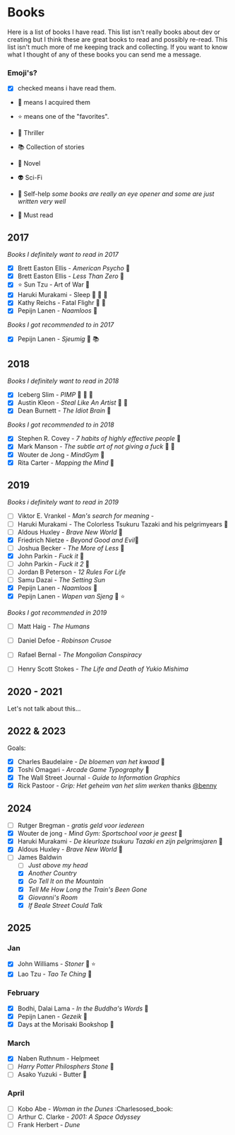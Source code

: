 # Books

Here is a list of books I have read. This list isn't really books about dev or creating but I think these are great books to read and possibly re-read. This list isn't much more of me keeping track and collecting. If you want to know what I thought of any of these books you can send me a message.

### Emoji's?

- [x] checked means i have read them.
- :closed_book: means I acquired them
- :star: means one of the "favorites".

- :knife: Thriller
- :books: Collection of stories
- :notebook: Novel
- :alien: Sci-Fi
- :pill: Self-help _some books are really an eye opener and some are just written very well_
- :eyes: Must read

## 2017

_Books I definitely want to read in 2017_

- [x] Brett Easton Ellis - _American Psycho_ :closed_book:
- [x] Brett Easton Ellis - _Less Than Zero_ :closed_book:
- [x] :star: Sun Tzu - Art of War :eyes:
- [x] Haruki Murakami - Sleep :closed_book: :closed_book: :notebook:
- [x] Kathy Reichs - Fatal Flighr :closed_book: :knife:
- [x] Pepijn Lanen - _Naamloos_ :closed_book:

_Books I got recommended to in 2017_

- [x] Pepijn Lanen - _Sjeumig_ :closed_book: :books:

## 2018

_Books I definitely want to read in 2018_

- [x] Iceberg Slim - _PIMP_ :closed_book: :eyes: :notebook:
- [x] Austin Kleon - _Steal Like An Artist_ :closed_book: :eyes:
- [x] Dean Burnett - _The Idiot Brain_ :closed_book:

_Books I got recommended to in 2018_

- [x] Stephen R. Covey - _7 habits of highly effective people_ :closed_book:
- [x] Mark Manson - _The subtle art of not giving a fuck_ :closed_book: :eyes:
- [x] Wouter de Jong - _MindGym_ :closed_book:
- [x] Rita Carter - _Mapping the Mind_ :closed_book:

## 2019

_Books i definitely want to read in 2019_

- [ ] Viktor E. Vrankel - _Man's search for meaning_ -
- [ ] Haruki Murakami - The Colorless Tsukuru Tazaki and his pelgrimyears :closed_book:
- [ ] Aldous Huxley - _Brave New World_ :closed_book:
- [x] Friedrich Nietze - _Beyond Good and Evil_:closed_book:
- [ ] Joshua Becker - _The More of Less_ :closed_book:
- [x] John Parkin - _Fuck it_ :closed_book:
- [ ] John Parkin - _Fuck it 2_ :closed_book:
- [ ] Jordan B Peterson - _12 Rules For Life_
- [ ] Samu Dazai - _The Setting Sun_
- [x] Pepijn Lanen - _Naamloos_ :closed_book:
- [x] Pepijn Lanen - _Wapen van Sjeng_ :closed_book: :star:

_Books I got recommended in 2019_

- [ ] Matt Haig - _The Humans_
- [ ] Daniel Defoe - _Robinson Crusoe_
- [ ] Rafael Bernal - _The Mongolian Conspiracy_
- [ ] Henry Scott Stokes - _The Life and Death of Yukio Mishima_


## 2020 - 2021

Let's not talk about this...

## 2022 & 2023
Goals:
- [x] Charles Baudelaire - _De bloemen van het kwaad_ :closed_book:
- [x] Toshi Omagari - _Arcade Game Typography_ :closed_book:
- [x] The Wall Street Journal - _Guide to Information Graphics_
- [x] Rick Pastoor - _Grip: Het geheim van het slim werken_ thanks [@benny](https://github.com/bennyvdhoogen)

## 2024
- [ ] Rutger Bregman - _gratis geld voor iedereen_
- [x] Wouter de jong - _Mind Gym: Sportschool voor je geest_ :closed_book:
- [x] Haruki Murakami - _De kleurloze tsukuru Tazaki en zijn pelgrimsjaren_ :closed_book:
- [x] Aldous Huxley - _Brave New World_ :closed_book:
- [ ] James Baldwin
  - [ ] _Just above my head_
  - [x] _Another Country_
  - [x] _Go Tell It on the Mountain_
  - [x] _Tell Me How Long the Train's Been Gone_
  - [x] _Giovanni's Room_
  - [x] _If Beale Street Could Talk_

## 2025
### Jan
- [x] John Williams - _Stoner_ :closed_book: :star:
- [x] Lao Tzu - _Tao Te Ching_ :closed_book:
### February
- [x] Bodhi, Dalai Lama - _In the Buddha's Words_ :eyes:
- [x] Pepijn Lanen - _Gezeik_ :closed_book:
- [x] Days at the Morisaki Bookshop :closed_book:
### March
- [x] Naben Ruthnum - Helpmeet
- [ ] _Harry Potter Philosphers Stone_ :closed_book:
- [ ] Asako Yuzuki - Butter :closed_book:

### April
- [ ] Kobo Abe - _Woman in the Dunes_ :Charlesosed_book:
- [ ] Arthur C. Clarke - _2001: A Space Odyssey_
- [ ] Frank Herbert - _Dune_
